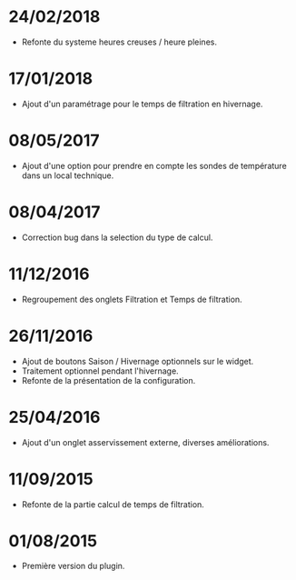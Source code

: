 24/02/2018
===

- Refonte du systeme heures creuses / heure pleines.

17/01/2018
===

- Ajout d'un paramétrage pour le temps de filtration en hivernage.

08/05/2017
===

- Ajout d'une option pour prendre en compte les sondes de température dans un local technique.

08/04/2017
===

- Correction bug dans la selection du type de calcul.

11/12/2016
===

- Regroupement des onglets Filtration et Temps de filtration.

26/11/2016
===

- Ajout de boutons Saison / Hivernage optionnels sur le widget.
- Traitement optionnel pendant l'hivernage.
- Refonte de la présentation de la configuration.

25/04/2016
===

- Ajout d'un onglet asservissement externe, diverses améliorations.

11/09/2015
===

- Refonte de la partie calcul de temps de filtration.

01/08/2015
===

- Première version du plugin.
